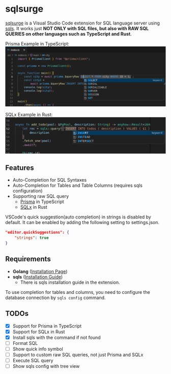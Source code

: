 # sqlsurge

[sqlsurge](https://marketplace.visualstudio.com/items?itemName=senken.sqlsurge) is a Visual Studio Code extension for SQL language server using [sqls](https://github.com/lighttiger2505/sqls). It works just **NOT ONLY with SQL files, but also with RAW SQL QUERIES on other languages such as TypeScript and Rust**.

Prisma Example in TypeScript:
![Alt text](resources/screenshot-ts.png)

SQLx Example in Rust:
![Alt text](resources/screenshot-rs.png)

## Features

- Auto-Completion for SQL Syntaxes
- Auto-Completion for Tables and Table Columns (requires sqls configuration)
- Supporting raw SQL query
  - [Prisma](https://www.prisma.io/docs/orm/prisma-client/queries/raw-database-access/raw-queries) in TypeScript
  - [SQLx](https://github.com/launchbadge/sqlx) in Rust

VSCode's quick suggestion(auto completion) in strings is disabled by default.
It can be enabled by adding the following setting to settings.json.

```json
"editor.quickSuggestions": {
    "strings": true
}
```

## Requirements

- **Golang** ([Installation Page](https://golang.org/doc/install))
- **sqls** ([Installation Guide](https://github.com/sqls-server/sqls?tab=readme-ov-file#installation))
  - There is sqls installation guide in the extension.

To use completion for tables and columns, you need to configure the database connection by `sqls config` command.

## TODOs

- [x] Support for Prisma in TypeScript
- [x] Support for SQLx in Rust
- [x] Install sqls with the command if not found
- [ ] Format SQL
- [ ] Show quick info symbol
- [ ] Support to custom raw SQL queries, not just Prisma and SQLx
- [ ] Execute SQL query
- [ ] Show sqls config with tree view
